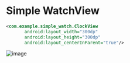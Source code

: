 # Simple WatchView

```xml
<com.example.simple_watch.ClockView
       android:layout_width="300dp"
       android:layout_height="300dp"
       android:layout_centerInParent="true"/>
```

![image](https://user-images.githubusercontent.com/100533325/231251909-c56324e3-7195-4233-b0fe-a0a235c262f0.png)
